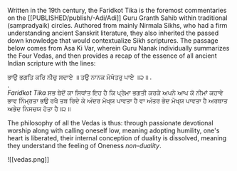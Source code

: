Written in the 19th century, the Faridkot Tika is the foremost commentaries on the [[PUBLISHED/publish/-Adi/Adi]] Guru Granth Sahib within traditional (sampradyaik) circles. Authored from mainly Nirmala Sikhs, who had a firm understanding ancient Sanskrit literature, they also inherited the passed down knowledge that would contextualize Sikh scriptures. The passage below comes from Asa Ki Var, wherein Guru Nanak individually summarizes the Four Vedas, and then provides a recap of the essence of all ancient Indian scripture with the lines:  

ਭਾਉ ਭਗਤਿ ਕਰਿ ਨੀਚੁ ਸਦਾਏ ॥ ਤਉ ਨਾਨਕ ਮੋਖੰਤਰੁ ਪਾਏ ॥੨॥ .  
.  
*Faridkot Tika* ਸਭ ਬੇਦੋਂ ਕਾ ਸਿਧਾਂਤ ਇਹ ਹੈ ਕਿ ਪ੍ਰੇਮਾ ਭਗਤੀ ਕਰਕੇ ਅਪਨੇ ਆਪ ਕੋ ਨੀਮਾਂ ਕਹਾਵੇ ਭਾਵ ਨਿੰਮ੍ਰਤਾ ਭਉ ਰਖੈ ਤਬ ਰਿਦੇ ਕੇ ਅੰਦਰ ਮੋਖ੍ਯ ਪਾਵਤਾ ਹੈ ਵਾ ਅੰਤਰ ਭੇਦ ਮੋਖ੍ਯ ਪਾਵਤਾ ਹੈ ਅਰਥਾਤ ਅਭੇਦ ਨਿਸਚਯ ਹੋਤਾ ਹੈ॥੨॥  
  
The philosophy of all the Vedas is thus: through passionate devotional worship along with calling oneself low, meaning adopting humility, one's heart is liberated, their internal conception of duality is dissolved, meaning they understand the feeling of Oneness *non-duality*.

![[vedas.png]]